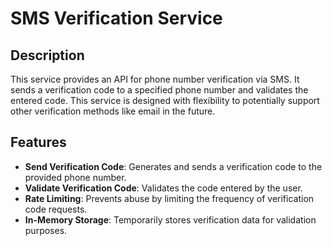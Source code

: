# SMS Verification Service

## Description

This service provides an API for phone number verification via SMS. It sends a verification code to a specified phone number and validates the entered code. This service is designed with flexibility to potentially support other verification methods like email in the future.

## Features

- **Send Verification Code**: Generates and sends a verification code to the provided phone number.
- **Validate Verification Code**: Validates the code entered by the user.
- **Rate Limiting**: Prevents abuse by limiting the frequency of verification code requests.
- **In-Memory Storage**: Temporarily stores verification data for validation purposes.
